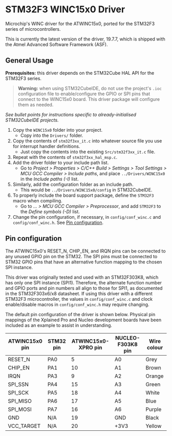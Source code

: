# STM32F3 WINC15x0 Driver
Microchip's WINC driver for the ATWINC15x0, ported for the STM32F3 series of microcontrollers.

This is currently the latest version of the driver, 19.7.7, which is shipped with the Atmel Advanced Software Framework (ASF).

## General Usage
**Prerequisites:** this driver depends on the STM32Cube HAL API for the STM32F3 series.

> **Warning:** when using STM32CubeIDE, do not use the project's `.ioc` configuration file to enable/configure the GPIO or SPI pins that connect to the WINC15x0 board. This driver package will configure them as needed.

*See bullet points for instructions specific to already-initialised STM32CubeIDE projects.*

1. Copy the `WINC15x0` folder into your project.
    - Copy into the `Drivers/` folder.
2. Copy the contents of `stm32f3xx_it.c` into whatever source file you use for interrupt handler definitions.
    - Just copy the contents into the existing `Src/stm32f3xx_it.c` file.
3. Repeat with the contents of `stm32f3xx_hal_msp.c`.
4. Add the driver folder to your include path list.
    - Go to *Project > Properties > C/C++ Build > Settings > Tool Settings > MCU GCC Compiler > Include paths*, and place `../Drivers/WINC15x0` in the *Include paths (-I)* list.
5. Similarly, add the configuration folder as an include path.
    - This would be `../Drivers/WINC15x0/config` in STM32CubeIDE.
6. To properly include the board support package, define the `STM32F3` macro when compiling.
    - Go to *... > MCU GCC Compiler > Preprocessor*, and add `STM32F3` to the *Define symbols (-D)* list.
7. Change the pin configuration, if necessary, in `config/conf_winc.c` and `config/conf_winc.h`. See [Pin configuration](#pin-configuration).

## Pin configuration
The ATWINC15x0's RESET_N, CHIP_EN, and IRQN pins can be connected to any unused GPIO pin on the STM32. The SPI pins must be connected to STM32 GPIO pins that have an alternative function mapping to the chosen SPI instance.

This driver was originally tested and used with an STM32F303K8, which has only one SPI instance (SPI1). Therefore, the alternate function number and GPIO ports and pin numbers all align to those for SPI1, as documented in the STM32F303x6/x8 datasheet. If using this driver with a different STM32F3 microcontroller, the values in `config/conf_winc.c` and clock enable/disable macros in `config/conf_winc.h` may require changing.

The default pin configuration of the driver is shown below. Physical pin mappings of the Xplained Pro and Nucleo development boards have been included as an example to assist in understanding.

| ATWINC15x0 pin | STM32 pin | ATWINC15x0-XPRO pin | NUCLEO-F303K8 pin | Wire colour |
|----------------|-----------|---------------------|-------------------|-------------|
| RESET_N        | PA0       | 5                   | A0                | Grey        |
| CHIP_EN        | PA1       | 10                  | A1                | Brown       |
| IRQN           | PA3       | 9                   | A2                | Orange      |
| SPI_SSN        | PA4       | 15                  | A3                | Green       |
| SPI_SCK        | PA5       | 18                  | A4                | White       |
| SPI_MISO       | PA6       | 17                  | A5                | Blue        |
| SPI_MOSI       | PA7       | 16                  | A6                | Purple      |
| GND            | N/A       | 19                  | GND               | Black       |
| VCC_TARGET     | N/A       | 20                  | +3V3              | Yellow      |

